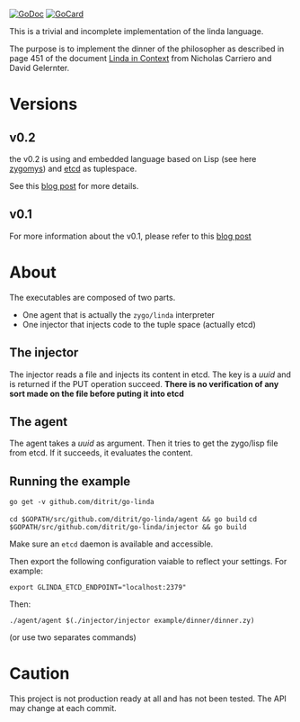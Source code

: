 [![GoDoc][1]][2]
[![GoCard][3]][4]

[1]: https://godoc.org/github.com/ditrit/go-linda?status.svg
[2]: https://godoc.org/github.com/ditrit/go-linda
[3]: https://goreportcard.com/badge/ditrit/go-linda
[4]: https://goreportcard.com/report/github.com/ditrit/go-linda


This is a trivial and incomplete implementation of the linda language.

The purpose is to implement the dinner of the philosopher as described in page 451 of the document [Linda in Context](http://www.inf.ed.ac.uk/teaching/courses/ppls/linda.pdf) from Nicholas Carriero and David Gelernter.

# Versions

## v0.2

the v0.2 is using and embedded language based on Lisp (see here [zygomys](https://github.com/glycerine/zygomys)) and [etcd](https://github.com/coreos/etcd) as tuplespace.

See this [blog post](https://blog.owulveryck.info/2017/02/28/to-go-and-touch-lindas-lisp/index.html) for more details.

## v0.1

For more information about the v0.1, please refer to this [blog post](https://blog.owulveryck.info/2017/02/03/linda-31yo-with-5-starving-philosophers.../index.html)

# About

The executables are composed of two parts.

* One agent that is actually the `zygo/linda` interpreter
* One injector that injects code to the tuple space (actually etcd)

## The injector

The injector reads a file and injects its content in etcd. The key is a _uuid_ and is returned if the PUT operation succeed. 
**There is no verification of any sort made on the file before puting it into etcd**

## The agent

The agent takes a _uuid_ as argument.
Then it tries to get the zygo/lisp file from etcd. If it succeeds, it evaluates the content.

## Running the example

`go get -v github.com/ditrit/go-linda`

`cd $GOPATH/src/github.com/ditrit/go-linda/agent && go build`
`cd $GOPATH/src/github.com/ditrit/go-linda/injector && go build`

Make sure an `etcd` daemon is available and accessible.

Then export the following configuration vaiable to reflect your settings. For example:

`export GLINDA_ETCD_ENDPOINT="localhost:2379"`

Then:

`./agent/agent $(./injector/injector example/dinner/dinner.zy)`

(or use two separates commands)

# Caution

This project is not production ready at all and has not been tested.
The API may change at each commit.

